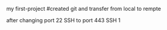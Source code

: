  my first-project 
#created git and transfer from local to rempte


after changing port 22 SSH to port 443 SSH 1